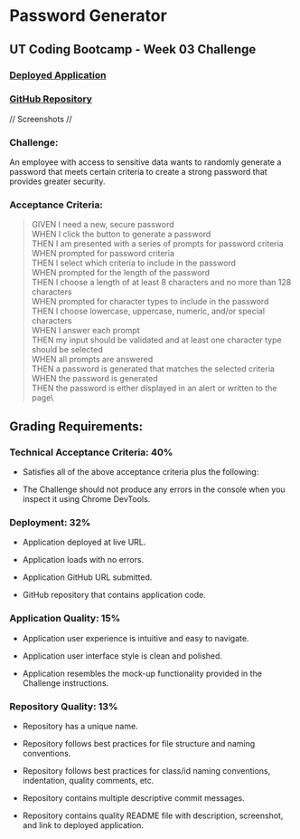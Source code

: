 # Password Generator
## UT Coding Bootcamp - Week 03 Challenge
### [Deployed Application](https://sarah-safarzadeh.github.io/Password-Generator/)
### [GitHub Repository](https://github.com/Sarah-Safarzadeh/Password-Generator)
// Screenshots //
### Challenge:
An employee with access to sensitive data wants to randomly generate a password that meets certain criteria to create a strong password that provides greater security.
### Acceptance Criteria:
>GIVEN I need a new, secure password\
>WHEN I click the button to generate a password\
>THEN I am presented with a series of prompts for password criteria\
>WHEN prompted for password criteria\
>THEN I select which criteria to include in the password\
>WHEN prompted for the length of the password\
>THEN I choose a length of at least 8 characters and no more than 128 characters\
>WHEN prompted for character types to include in the password\
>THEN I choose lowercase, uppercase, numeric, and/or special characters\
>WHEN I answer each prompt\
>THEN my input should be validated and at least one character type should be selected\
>WHEN all prompts are answered\
>THEN a password is generated that matches the selected criteria\
>WHEN the password is generated\
>THEN the password is either displayed in an alert or written to the page\
## Grading Requirements:
### Technical Acceptance Criteria: 40%

* Satisfies all of the above acceptance criteria plus the following:

* The Challenge should not produce any errors in the console when you inspect it using Chrome DevTools.

### Deployment: 32%
* Application deployed at live URL.

* Application loads with no errors.

* Application GitHub URL submitted.

* GitHub repository that contains application code.

### Application Quality: 15%
* Application user experience is intuitive and easy to navigate.

* Application user interface style is clean and polished.

* Application resembles the mock-up functionality provided in the Challenge instructions.

### Repository Quality: 13%
* Repository has a unique name.

* Repository follows best practices for file structure and naming conventions.

* Repository follows best practices for class/id naming conventions, indentation, quality comments, etc.

* Repository contains multiple descriptive commit messages.

* Repository contains quality README file with description, screenshot, and link to deployed application.